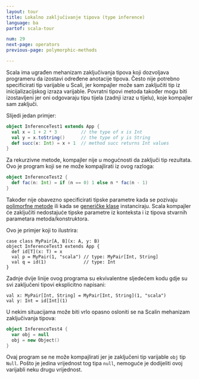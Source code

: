 ```yaml
---
layout: tour
title: Lokalno zaključivanje tipova (type inference)
language: ba
partof: scala-tour

num: 29
next-page: operators
previous-page: polymorphic-methods

---
```

Scala ima ugrađen mehanizam zaključivanja tipova koji dozvoljava programeru da izostavi određene anotacije tipova.
Često nije potrebno specificirati tip varijable u Scali,
jer kompajler može sam zaključiti tip iz inicijalizacijskog izraza varijable.
Povratni tipovi metoda također mogu biti izostavljeni jer oni odgovaraju tipu tijela (zadnji izraz u tijelu), koje kompajler sam zaključi.

Slijedi jedan primjer:

```scala mdoc
object InferenceTest1 extends App {
  val x = 1 + 2 * 3         // the type of x is Int
  val y = x.toString()      // the type of y is String
  def succ(x: Int) = x + 1  // method succ returns Int values
}
```

Za rekurzivne metode, kompajler nije u mogućnosti da zaključi tip rezultata.
Ovo je program koji se ne može kompajlirati iz ovog razloga:

```scala mdoc:fail
object InferenceTest2 {
  def fac(n: Int) = if (n == 0) 1 else n * fac(n - 1)
}
```

Također nije obavezno specificirati tipske parametre kada se pozivaju [polimorfne metode](polymorphic-methods.html) 
ili kada se [generičke klase](generic-classes.html) instanciraju.
Scala kompajler će zaključiti nedostajuće tipske parametre iz konteksta i iz tipova stvarnih parametara metoda/konstruktora.

Ovo je primjer koji to ilustrira:

```
case class MyPair[A, B](x: A, y: B)
object InferenceTest3 extends App {
  def id[T](x: T) = x
  val p = MyPair(1, "scala") // type: MyPair[Int, String]
  val q = id(1)              // type: Int
}
```


Zadnje dvije linije ovog programa su ekvivalentne sljedećem kodu gdje su svi zaključeni tipovi eksplicitno napisani:

```
val x: MyPair[Int, String] = MyPair[Int, String](1, "scala")
val y: Int = id[Int](1)
```

U nekim situacijama može biti vrlo opasno osloniti se na Scalin mehanizam zaključivanja tipova:

```scala mdoc:fail
object InferenceTest4 {
  var obj = null
  obj = new Object()
}
```

Ovaj program se ne može kompajlirati jer je zaključeni tip varijable `obj` tip `Null`.
Pošto je jedina vrijednost tog tipa `null`, nemoguće je dodijeliti ovoj varijabli neku drugu vrijednost.
